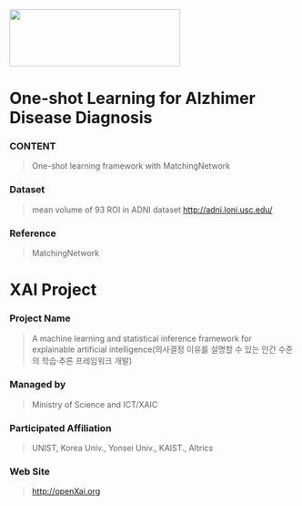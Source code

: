 <img src="http://xai.unist.ac.kr/static/img/logos/XAIC_logo.png" width="300" height="100">

# One-shot Learning for Alzhimer Disease Diagnosis

### **CONTENT**
> One-shot learning framework with MatchingNetwork 

### **Dataset**
> mean volume of 93 ROI in ADNI dataset
> http://adni.loni.usc.edu/

### **Reference**
> MatchingNetwork 
# XAI Project 

### **Project Name** 
> A machine learning and statistical inference framework for explainable artificial intelligence(의사결정 이유를 설명할 수 있는 인간 수준의 학습·추론 프레임워크 개발)
### **Managed by** 
> Ministry of Science and ICT/XAIC
### **Participated Affiliation** 
> UNIST, Korea Univ., Yonsei Univ., KAIST., AItrics
### **Web Site** 
> <http://openXai.org>
